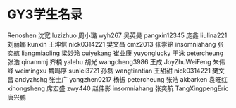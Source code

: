 GY3学生名录
========
Renoshen  沈宽
luzizhuo  周小璐
wyh267    吴英昊
pangxin12345 庞鑫
liulina221 刘丽娜
kunxin 王坤信
nick0314221 樊文昌
cmz2013 张崇铭
insomniahang 张奕航
liangmiaoling 梁妙玲
cuiyekang 崔业康
yuyonglucky  于泳
petercheung 张浩
qinannmj 齐楠
yalehu  胡光 
wangcheng3986 王成
JoyZhuWeiFeng 朱伟峰
weimingxu 魏鸣序
sunlei3721 孙磊 
wangtiantian 王甜甜
nick0314221 樊文昌
andyzhshg 张士广
yangzhen0217 杨振 
petercheung 张浩
akbarken 袁旺红
xihongsheng 席宏盛 
zwy440 赵伟影
insomniahang 张奕航
TangXingpengEric 唐兴鹏
